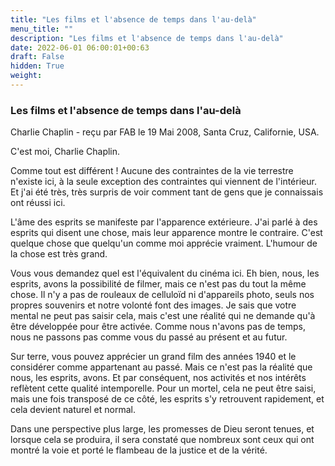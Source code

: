 ```yaml
---
title: "Les films et l'absence de temps dans l'au-delà"
menu_title: ""
description: "Les films et l'absence de temps dans l'au-delà"
date: 2022-06-01 06:00:01+00:63
draft: False
hidden: True
weight:
---
```

### Les films et l'absence de temps dans l'au-delà

Charlie Chaplin - reçu par FAB le 19 Mai 2008, Santa Cruz, Californie, USA.

C'est moi, Charlie Chaplin.

Comme tout est différent ! Aucune des contraintes de la vie terrestre n'existe ici, à la seule exception des contraintes qui viennent de l'intérieur. Et j'ai été très, très surpris de voir comment tant de gens que je connaissais ont réussi ici.

L'âme des esprits se manifeste par l'apparence extérieure. J'ai parlé à des esprits qui disent une chose, mais leur apparence montre le contraire. C'est quelque chose que quelqu'un comme moi apprécie vraiment. L'humour de la chose est très grand.

Vous vous demandez quel est l'équivalent du cinéma ici. Eh bien, nous, les esprits, avons la possibilité de filmer, mais ce n'est pas du tout la même chose. Il n'y a pas de rouleaux de celluloïd ni d'appareils photo, seuls nos propres souvenirs et notre volonté font des images. Je sais que votre mental ne peut pas saisir cela, mais c'est une réalité qui ne demande qu'à être développée pour être activée. Comme nous n'avons pas de temps, nous ne passons pas comme vous du passé au présent et au futur.

Sur terre, vous pouvez apprécier un grand film des années 1940 et le considérer comme appartenant au passé. Mais ce n'est pas la réalité que nous, les esprits, avons. Et par conséquent, nos activités et nos intérêts reflètent cette qualité intemporelle. Pour un mortel, cela ne peut être saisi, mais une fois transposé de ce côté, les esprits s'y retrouvent rapidement, et cela devient naturel et normal.

Dans une perspective plus large, les promesses de Dieu seront tenues, et lorsque cela se produira, il sera constaté que nombreux sont ceux qui ont montré la voie et porté le flambeau de la justice et de la vérité.